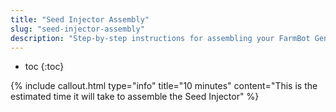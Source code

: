 ```yaml
---
title: "Seed Injector Assembly"
slug: "seed-injector-assembly"
description: "Step-by-step instructions for assembling your FarmBot Genesis V0.7 Seed Injector"
---
```


* toc
{:toc}


{%
include callout.html
type="info"
title="10 minutes"
content="This is the estimated time it will take to assemble the Seed Injector"
%}

